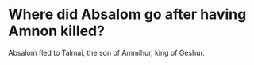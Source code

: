 # Where did Absalom go after having Amnon killed?

Absalom fled to Talmai, the son of Ammihur, king of Geshur.
